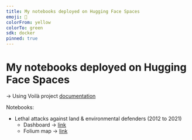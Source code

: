 ```yaml
---
title: My notebooks deployed on Hugging Face Spaces
emoji: 🚀
colorFrom: yellow
colorTo: green
sdk: docker
pinned: true
---
```


# My notebooks deployed on Hugging Face Spaces

-> Using Voilà project [documentation](https://github.com/voila-dashboards/voila-huggingface?tab=readme-ov-file)

Notebooks:
- Lethal attacks against land & environmental defenders (2012 to 2021) 
  - Dashboard -> [link](https://eleonore9-notebooks.hf.space/voila/render/land-defenders.ipynb)
  - Folium map -> [link](https://eleonore9-notebooks.hf.space/voila/render/folium_map.ipynb)